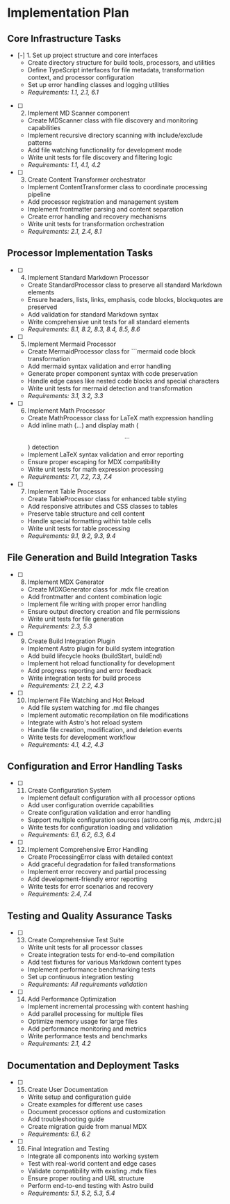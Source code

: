 # Implementation Plan

## Core Infrastructure Tasks

- [-] 1. Set up project structure and core interfaces
  - Create directory structure for build tools, processors, and utilities
  - Define TypeScript interfaces for file metadata, transformation context, and processor configuration
  - Set up error handling classes and logging utilities
  - _Requirements: 1.1, 2.1, 6.1_

- [ ] 2. Implement MD Scanner component
  - Create MDScanner class with file discovery and monitoring capabilities
  - Implement recursive directory scanning with include/exclude patterns
  - Add file watching functionality for development mode
  - Write unit tests for file discovery and filtering logic
  - _Requirements: 1.1, 4.1, 4.2_

- [ ] 3. Create Content Transformer orchestrator
  - Implement ContentTransformer class to coordinate processing pipeline
  - Add processor registration and management system
  - Implement frontmatter parsing and content separation
  - Create error handling and recovery mechanisms
  - Write unit tests for transformation orchestration
  - _Requirements: 2.1, 2.4, 8.1_

## Processor Implementation Tasks

- [ ] 4. Implement Standard Markdown Processor
  - Create StandardProcessor class to preserve all standard Markdown elements
  - Ensure headers, lists, links, emphasis, code blocks, blockquotes are preserved
  - Add validation for standard Markdown syntax
  - Write comprehensive unit tests for all standard elements
  - _Requirements: 8.1, 8.2, 8.3, 8.4, 8.5, 8.6_

- [ ] 5. Implement Mermaid Processor
  - Create MermaidProcessor class for ```mermaid code block transformation
  - Add mermaid syntax validation and error handling
  - Generate proper <Mermaid> component syntax with code preservation
  - Handle edge cases like nested code blocks and special characters
  - Write unit tests for mermaid detection and transformation
  - _Requirements: 3.1, 3.2, 3.3_

- [ ] 6. Implement Math Processor
  - Create MathProcessor class for LaTeX math expression handling
  - Add inline math ($...$) and display math ($$...$$) detection
  - Implement LaTeX syntax validation and error reporting
  - Ensure proper escaping for MDX compatibility
  - Write unit tests for math expression processing
  - _Requirements: 7.1, 7.2, 7.3, 7.4_

- [ ] 7. Implement Table Processor
  - Create TableProcessor class for enhanced table styling
  - Add responsive attributes and CSS classes to tables
  - Preserve table structure and cell content
  - Handle special formatting within table cells
  - Write unit tests for table processing
  - _Requirements: 9.1, 9.2, 9.3, 9.4_

## File Generation and Build Integration Tasks

- [ ] 8. Implement MDX Generator
  - Create MDXGenerator class for .mdx file creation
  - Add frontmatter and content combination logic
  - Implement file writing with proper error handling
  - Ensure output directory creation and file permissions
  - Write unit tests for file generation
  - _Requirements: 2.3, 5.3_

- [ ] 9. Create Build Integration Plugin
  - Implement Astro plugin for build system integration
  - Add build lifecycle hooks (buildStart, buildEnd)
  - Implement hot reload functionality for development
  - Add progress reporting and error feedback
  - Write integration tests for build process
  - _Requirements: 2.1, 2.2, 4.3_

- [ ] 10. Implement File Watching and Hot Reload
  - Add file system watching for .md file changes
  - Implement automatic recompilation on file modifications
  - Integrate with Astro's hot reload system
  - Handle file creation, modification, and deletion events
  - Write tests for development workflow
  - _Requirements: 4.1, 4.2, 4.3_

## Configuration and Error Handling Tasks

- [ ] 11. Create Configuration System
  - Implement default configuration with all processor options
  - Add user configuration override capabilities
  - Create configuration validation and error handling
  - Support multiple configuration sources (astro.config.mjs, .mdxrc.js)
  - Write tests for configuration loading and validation
  - _Requirements: 6.1, 6.2, 6.3, 6.4_

- [ ] 12. Implement Comprehensive Error Handling
  - Create ProcessingError class with detailed context
  - Add graceful degradation for failed transformations
  - Implement error recovery and partial processing
  - Add development-friendly error reporting
  - Write tests for error scenarios and recovery
  - _Requirements: 2.4, 7.4_

## Testing and Quality Assurance Tasks

- [ ] 13. Create Comprehensive Test Suite
  - Write unit tests for all processor classes
  - Create integration tests for end-to-end compilation
  - Add test fixtures for various Markdown content types
  - Implement performance benchmarking tests
  - Set up continuous integration testing
  - _Requirements: All requirements validation_

- [ ] 14. Add Performance Optimization
  - Implement incremental processing with content hashing
  - Add parallel processing for multiple files
  - Optimize memory usage for large files
  - Add performance monitoring and metrics
  - Write performance tests and benchmarks
  - _Requirements: 2.1, 4.2_

## Documentation and Deployment Tasks

- [ ] 15. Create User Documentation
  - Write setup and configuration guide
  - Create examples for different use cases
  - Document processor options and customization
  - Add troubleshooting guide
  - Create migration guide from manual MDX
  - _Requirements: 6.1, 6.2_

- [ ] 16. Final Integration and Testing
  - Integrate all components into working system
  - Test with real-world content and edge cases
  - Validate compatibility with existing .mdx files
  - Ensure proper routing and URL structure
  - Perform end-to-end testing with Astro build
  - _Requirements: 5.1, 5.2, 5.3, 5.4_